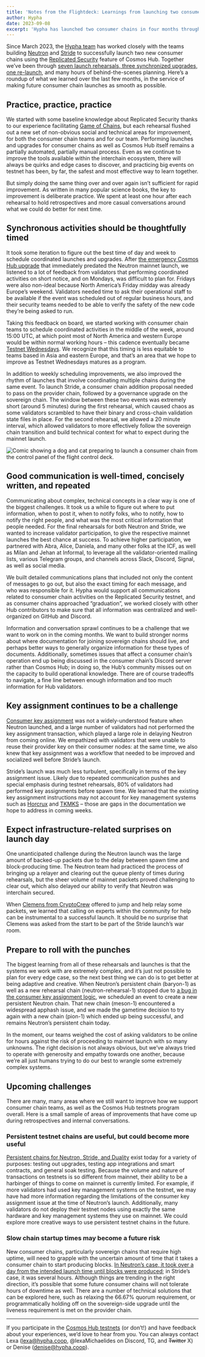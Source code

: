 ```yaml
---
title: 'Notes from the Flightdeck: Learnings from launching two consumer chains'
author: Hypha
date: 2023-09-08
excerpt: 'Hypha has launched two consumer chains in four months through the Cosmos Hub Testnets Program. Here is what we learned from the experience.'
---
```

Since March 2023, the [Hypha team](https://hypha.coop/) has worked closely with the teams building [Neutron](https://neutron.org/) and [Stride](https://www.stride.zone/) to successfully launch two new consumer chains using the [Replicated Security](https://forum.cosmos.network/t/preparing-for-replicated-security/8925) feature of Cosmos Hub. Together we’ve been through [seven launch rehearsals, three synchronized upgrades, one re-launch](https://github.com/cosmos/testnets/blob/master/replicated-security/SCHEDULE.md), and many hours of behind-the-scenes planning. Here’s a roundup of what we learned over the last few months, in the service of making future consumer chain launches as smooth as possible.

## Practice, practice, practice

We started with some baseline knowledge about Replicated Security thanks to our experience facilitating [Game of Chains](https://forum.cosmos.network/t/findings-from-game-of-chains-and-beyond/9720), but each rehearsal flushed out a new set of non-obvious social and technical areas for improvement, for both the consumer chain teams and for our team. Performing launches and upgrades for consumer chains as well as Cosmos Hub itself remains a partially automated, partially manual process. Even as we continue to improve the tools available within the interchain ecosystem, there will always be quirks and edge cases to discover, and practicing big events on testnet has been, by far, the safest and most effective way to learn together.

But simply doing the same thing over and over again isn’t sufficient for rapid improvement. As written in many popular science books, the key to improvement is deliberate practice. We spent at least one hour after each rehearsal to hold retrospectives and more casual conversations around what we could do better for next time.

## Synchronous activities should be thoughtfully timed

It took some iteration to figure out the best time of day and week to schedule coordinated launches and upgrades. After [the emergency Cosmos Hub upgrade](https://discord.com/channels/669268347736686612/798937713474142229/1104129376431374428) that immediately predated the Neutron mainnet launch, we listened to a lot of feedback from validators that performing coordinated activities on short notice, and on Mondays, was difficult to plan for. Fridays were also non-ideal because North America’s Friday midday was already Europe’s weekend. Validators needed time to ask their operational staff to be available if the event was scheduled out of regular business hours, and their security teams needed to be able to verify the safety of the new code they’re being asked to run.

Taking this feedback on board, we started working with consumer chain teams to schedule coordinated activities in the middle of the week, around 15:00 UTC, at which point most of North America and western Europe would be within normal working hours – this cadence eventually became [Testnet Wednesdays](https://forum.cosmos.network/t/introducing-testnet-wednesdays/10656). We recognize that this timing is less equitable to teams based in Asia and eastern Europe, and that’s an area that we hope to improve as Testnet Wednesdays matures as a program.

In addition to weekly scheduling improvements, we also improved the rhythm of launches that involve coordinating multiple chains during the same event. To launch Stride, a consumer chain addition proposal needed to pass on the provider chain, followed by a governance upgrade on the sovereign chain. The window between these two events was extremely short (around 5 minutes) during the first rehearsal, which caused chaos as some validators scrambled to have their binary and cross-chain validation state files in place. For the second rehearsal, we allowed a 20 minute interval, which allowed validators to more effectively follow the sovereign chain transition and build technical context for what to expect during the mainnet launch.


<img
  src="{{ '/assets/images/posts/cosmos/2023-09-08-launch-image.png' | relative_url }}"
  alt="Comic showing a dog and cat preparing to launch a consumer chain from the control panel of the flight control deck."
/>


## Good communication is well-timed, concisely written, and repeated

Communicating about complex, technical concepts in a clear way is one of the biggest challenges. It took us a while to figure out where to put information, when to post it, when to notify folks, who to notify, how to notify the right people, and what was the most critical information that people needed. For the final rehearsals for both Neutron and Stride, we wanted to increase validator participation, to give the respective mainnet launches the best chance at success. To achieve higher participation, we partnered with Abra, Alice, Daniela, and many other folks at the ICF, as well as Milan and Jehan at Informal, to leverage all the validator-oriented mailing lists, various Telegram groups, and channels across Slack, Discord, Signal, as well as social media. 

We built detailed communications plans that included not only the content of messages to go out, but also the exact timing for each message, and who was responsible for it. Hypha would support all communications related to consumer chain activities on the Replicated Security testnet, and as consumer chains approached “graduation”, we worked closely with other Hub contributors to make sure that all information was centralized and well-organized on GitHub and Discord.

Information and conversation sprawl continues to be a challenge that we want to work on in the coming months. We want to build stronger norms about where documentation for joining sovereign chains should live, and perhaps better ways to generally organize information for these types of documents. Additionally, sometimes issues that affect a consumer chain’s operation end up being discussed in the consumer chain’s Discord server rather than Cosmos Hub; in doing so, the Hub’s community misses out on the capacity to build operational knowledge. There are of course tradeoffs to navigate, a fine line between enough information and too much information for Hub validators.

## Key assignment continues to be a challenge

[Consumer key assignment](https://cosmos.github.io/interchain-security/features/key-assignment) was not a widely-understood feature when Neutron launched, and a large number of validators had not performed the key assignment transaction, which played a large role in delaying Neutron from coming online. We empathized with validators that were unable to reuse their provider key on their consumer nodes: at the same time, we also knew that key assignment was a workflow that needed to be improved and socialized well before Stride’s launch.

Stride’s launch was much less turbulent, specifically in terms of the key assignment issue. Likely due to repeated communication pushes and special emphasis during testnet rehearsals, 80% of validators had performed key assignments before spawn time. We learned that the existing key assignment instructions may not account for key management systems such as [Horcrux](https://github.com/strangelove-ventures/horcrux) and [TKMKS](https://github.com/iqlusioninc/tmkms) – those are gaps in the documentation we hope to address in coming weeks.

## Expect infrastructure-related surprises on launch day

One unanticipated challenge during the Neutron launch was the large amount of backed-up packets due to the delay between spawn time and block-producing time. The Neutron team had practiced the process of bringing up a relayer and clearing out the queue plenty of times during rehearsals, but the sheer volume of mainnet packets proved challenging to clear out,  which also delayed our ability to verify that Neutron was interchain secured.

When [Clemens from CryptoCrew](https://twitter.com/ccclaimens) offered to jump and help relay some packets, we learned that calling on experts within the community for help can be instrumental to a successful launch. It should be no surprise that Clemens was asked from the start to be part of the Stride launch’s war room.

## Prepare to roll with the punches

The biggest learning from all of these rehearsals and launches is that the systems we work with are extremely complex, and it’s just not possible to plan for every edge case, so the next best thing we can do is to get better at being adaptive and creative. When Neutron’s persistent chain (baryon-1) as well as a new rehearsal chain (neutron-rehearsal-1) stopped due to [a bug in the consumer key assignment logic](https://github.com/cosmos/interchain-security/pull/846), we scheduled an event to create a new persistent Neutron chain. That new chain (meson-1) encountered a widespread apphash issue, and we made the gametime decision to try again with a new chain (pion-1) which ended up being successful, and remains Neutron’s persistent chain today. 

In the moment, our teams weighed the cost of asking validators to be online for hours against the risk of proceeding to mainnet launch with so many unknowns. The right decision is not always obvious, but we’ve always tried to operate with generosity and empathy towards one another, because we’re all just humans trying to do our best to wrangle some extremely complex systems.

## Upcoming challenges

There are many, many areas where we still want to improve how we support consumer chain teams, as well as the Cosmos Hub testnets program overall. Here is a small sample of areas of improvements that have come up during retrospectives and internal conversations.

### Persistent testnet chains are useful, but could become more useful


[Persistent chains for Neutron, Stride, and Duality](https://github.com/cosmos/testnets/tree/master/replicated-security) exist today for a variety of purposes: testing out upgrades, testing app integrations and smart contracts, and general soak testing. Because the volume and nature of transactions on testnets is so different from mainnet, their ability to be a harbinger of things to come on mainnet is currently limited. For example, if more validators had used key management systems on the testnet, we may have had more information regarding the limitations of the consumer key assignment issue at the time of Neutron’s launch. Additionally, many validators do not deploy their testnet nodes using exactly the same hardware and key management systems they use on mainnet. We could explore more creative ways to use persistent testnet chains in the future.


### Slow chain startup times may become a future risk


New consumer chains, particularly sovereign chains that require high uptime, will need to grapple with the uncertain amount of time that it takes a consumer chain to start producing blocks. [In Neutron’s case, it took over a day from the intended launch time until blocks were produced](https://medium.com/the-interchain-foundation/a-recap-of-the-validators-emergency-upgrade-retro-46557d3c9b6c); in Stride’s case, it was several hours. Although things are trending in the right direction, it’s possible that some future consumer chains will not tolerate hours of downtime as well. There are a number of technical solutions that can be explored here, such as relaxing the 66.67% quorum requirement, or programmatically holding off on the sovereign-side upgrade until the liveness requirement is met on the provider chain.

--- 

If you participate in the [Cosmos Hub testnets](https://github.com/cosmos/testnets/blob/master/replicated-security/VALIDATOR_JOINING_GUIDE.md) (or don’t!) and have feedback about your experiences, we’d love to hear from you. You can always contact Lexa ([lexa@hypha.coop](mailto:lexa@hypha.coop), @lexaMichaelides on Discord, TG, and ~~Twitter~~ X) or Denise ([denise@hypha.coop](mailto:denise@hypha.coop)).
